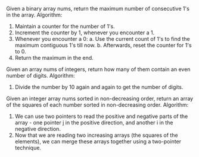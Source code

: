 Given a binary array nums, return the maximum number of consecutive 1's in the array.
Algorithm:
1. Maintain a counter for the number of 1's.
2. Increment the counter by 1, whenever you encounter a 1.
3. Whenever you encounter a 0: a. Use the current count of 1's to find the maximum contiguous 1's till now. b. Afterwards, reset the counter for 1's to 0.
4. Return the maximum in the end.

Given an array nums of integers, return how many of them contain an even number of digits.
Algorithm:
1. Divide the number by 10 again and again to get the number of digits.

Given an integer array nums sorted in non-decreasing order, return an array of the squares of each number sorted in non-decreasing order.
Algorithm:
1. We can use two pointers to read the positive and negative parts of the array - one pointer j in the positive direction, and another i in the negative direction.
2. Now that we are reading two increasing arrays (the squares of the elements), we can merge these arrays together using a two-pointer technique.
